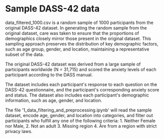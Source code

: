 # Sample DASS-42 data

data_filtered_1000.csv is a random sample of 1000 participants from the original DASS-42 dataset. In generating the random sample from the original dataset, care was taken to ensure that the proportions of demographics closely mirror those present in the original dataset. This sampling approach preserves the distribution of key demographic factors, such as age group, gender, and location, maintaining a representative subset of the data.

The original DASS-42 dataset was derived from a large sample of participants worldwide (N = 31,715) and scored the anxiety levels of each participant according to the DASS manual.

The dataset includes each participant's response to each question on the DASS-42 questionnaire, and the participant's corresponding anxiety score and status. The dataset also includes each participant's demographic information, such as age, gender, and location.

The file '1_data_filtering_and_preprocessing.ipynb' will read the sample dataset, encode age, gender, and location into categories, and filter out participants who fulfill any one of the following criteria: 1. Neither Female nor Male, 2. Not an adult 3. Missing region 4. Are from a region with strict privacy laws. 